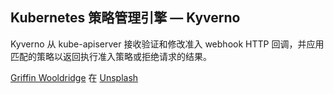 ## Kubernetes 策略管理引擎 — Kyverno

Kyverno 从 kube-apiserver 接收验证和修改准入 webhook HTTP 回调，并应用匹配的策略以返回执行准入策略或拒绝请求的结果。

[Griffin Wooldridge](https://unsplash.com/@dzngriffin?utm_source=medium&utm_medium=referral) 在 [Unsplash](https://unsplash.com/?utm_source=medium&utm_medium=referral)